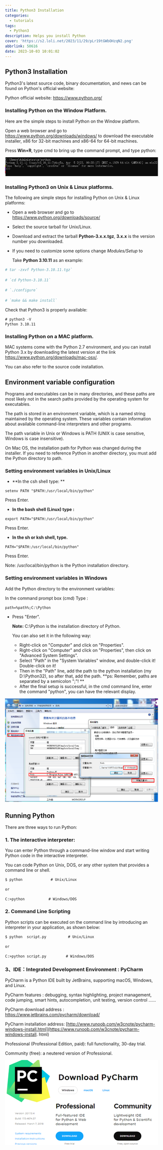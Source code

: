 ```yaml
---
title: Python3 Installation
categories:
  - tutorials
tags:
  - Python3
description: Helps you install Python
cover: 'https://s2.loli.net/2023/11/29/pLr19tGWbOHzqN2.png'
abbrlink: 50616
date: 2023-10-03 10:01:02
---
```


## Python3 Installation

Python3's latest source code, binary documentation, and news can be found on Python's official website:

Python official website: https://www.python.org/

### Installing Python on the Window Platform.

Here are the simple steps to install Python on the Window platform.

Open a web browser and go to https://www.python.org/downloads/windows/ to download the executable installer, x86 for 32-bit machines and x86-64 for 64-bit machines.

Press **Win+R**, type cmd to bring up the command prompt, and type python:

![Snipaste_2023-10-03_11-57-54](https://raw.githubusercontent.com/KXHH2021/seveimg/main/img/202310031334173.png)

### Installing Python3 on Unix & Linux platforms.

The following are simple steps for installing Python on Unix & Linux platforms:

- Open a web browser and go to https://www.python.org/downloads/source/

- Select the source tarball for Unix/Linux.

- Download and extract the tarball **Python-3.x.x.tgz**, **3.x.x** is the version number you downloaded.

- If you need to customize some options change *Modules/Setup* to

  Take **Python 3.10.11** as an example:

```bash
# tar -zxvf Python-3.10.11.tgz`

# `cd Python-3.10.11`

# `./configure`

# `make && make install`
```

Check that Python3 is properly available:

```
# python3 -V
Python 3.10.11
```

### Installing Python on a MAC platform.

MAC systems come with the Python 2.7 environment, and you can install Python 3.x by downloading the latest version at the link https://www.python.org/downloads/mac-osx/.

You can also refer to the source code installation.

## Environment variable configuration

Programs and executables can be in many directories, and these paths are most likely not in the search paths provided by the operating system for executables.

The path is stored in an environment variable, which is a named string maintained by the operating system. These variables contain information about available command-line interpreters and other programs.

The path variable in Unix or Windows is PATH (UNIX is case sensitive, Windows is case insensitive).

On Mac OS, the installation path for Python was changed during the installer. If you need to reference Python in another directory, you must add the Python directory to path.

### Setting environment variables in Unix/Linux

- **In the csh shell type: **

```
setenv PATH "$PATH:/usr/local/bin/python"
```

Press Enter.

- **In the bash shell (Linux) type :**

```
export PATH="$PATH:/usr/local/bin/python" 
```

Press Enter.

- **In the sh or ksh shell, type.**

```
PATH="$PATH:/usr/local/bin/python" 
```

Press Enter.

Note: /usr/local/bin/python is the Python installation directory.

### Setting environment variables in Windows

Add the Python directory to the environment variables:

In the command prompt box (cmd) Type :

```
path=%path%;C:\Python 
```

- Press "Enter".

  

  **Note:** C:\Python is the installation directory of Python.

  You can also set it in the following way:

  - Right-click on "Computer" and click on "Properties".
  - Right-click on "Computer" and click on "Properties", then click on "Advanced System Settings".
  - Select "Path" in the "System Variables" window, and double-click it!
  Double-click on it! 
  - Then in the "Path" line, add the path to the python installation (my D:\Python32), so after that, add the path. **ps: Remember, paths are separated by a semicolon ";"! **
  - After the final setup is successful, in the cmd command line, enter the command "python", you can have the relevant display.

![Snipaste_2023-10-03_12-16-52](https://raw.githubusercontent.com/KXHH2021/seveimg/main/img/202310031335193.png)

## Running Python

There are three ways to run Python:

### 1. The interactive interpreter:

You can enter Python through a command-line window and start writing Python code in the interactive interpreter.

You can code Python on Unix, DOS, or any other system that provides a command line or shell.

```
$ python             # Unix/Linux

or  

C:>python           # Windows/DOS
```

### 2. Command Line Scripting

Python scripts can be executed on the command line by introducing an interpreter in your application, as shown below:

```
$ python  script.py          # Unix/Linux

or

C:>python script.py         # Windows/DOS
```

### 3、IDE：Integrated Development Environment : PyCharm

PyCharm is a Python IDE built by JetBrains, supporting macOS, Windows, and Linux.

PyCharm features : debugging, syntax highlighting, project management, code jumping, smart hints, autocompletion, unit testing, version control ......

PyCharm download address : https://www.jetbrains.com/pycharm/download/

PyCharm installation address: [http://www.runoob.com/w3cnote/pycharm-windows-install.html](https://www.runoob.com/w3cnote/pycharm-windows-install. html)

Professional (Professional Edition, paid): full functionality, 30-day trial.

Community (free): a neutered version of Professional.

![Snipaste_2023-10-03_12-21-10](https://raw.githubusercontent.com/KXHH2021/seveimg/main/img/202310031343518.png)

